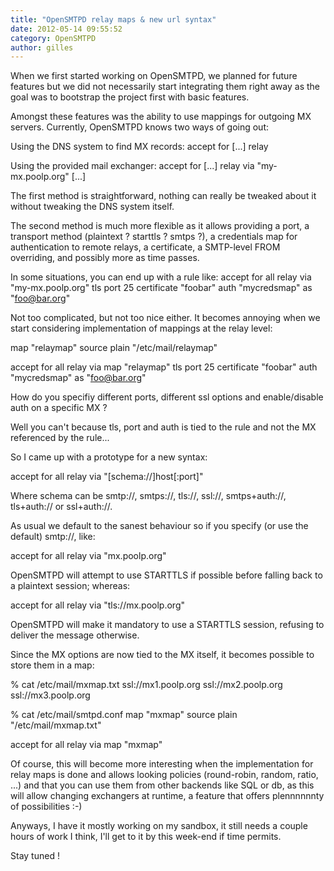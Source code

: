 ```yaml
---
title: "OpenSMTPD relay maps & new url syntax"
date: 2012-05-14 09:55:52
category: OpenSMTPD
author: gilles
---
```


When we first started working on OpenSMTPD, we planned for future features but we did not necessarily start integrating them right away as the goal was to bootstrap the project first with basic features.

Amongst these features was the ability to use mappings for outgoing MX servers. Currently, OpenSMTPD knows two ways of going out:

Using the DNS system to find MX records: accept for [...] relay

Using the provided mail exchanger: accept for [...] relay via "my-mx.poolp.org" [...]

The first method is straightforward, nothing can really be tweaked about it without tweaking the DNS system itself.

The second method is much more flexible as it allows providing a port, a transport method (plaintext ? starttls ? smtps ?), a credentials map for authentication to remote relays, a certificate, a SMTP-level FROM overriding, and possibly more as time passes.

In some situations, you can end up with a rule like: accept for all relay via "my-mx.poolp.org" tls port 25 certificate "foobar" auth "mycredsmap" as "foo@bar.org"

Not too complicated, but not too nice either. It becomes annoying when we start considering implementation of mappings at the relay level:

map "relaymap" source plain "/etc/mail/relaymap"

accept for all relay via map "relaymap" tls port 25 certificate "foobar" auth "mycredsmap" as "foo@bar.org"

How do you specifiy different ports, different ssl options and enable/disable auth on a specific MX ?

Well you can't because tls, port and auth is tied to the rule and not the MX referenced by the rule...

So I came up with a prototype for a new syntax:

accept for all relay via "[schema://]host[:port]"

Where schema can be smtp://, smtps://, tls://, ssl://, smtps+auth://, tls+auth:// or ssl+auth://.

As usual we default to the sanest behaviour so if you specify (or use the default) smtp://, like:

accept for all relay via "mx.poolp.org"

OpenSMTPD will attempt to use STARTTLS if possible before falling back to a plaintext session; whereas:

accept for all relay via "tls://mx.poolp.org"

OpenSMTPD will make it mandatory to use a STARTTLS session, refusing to deliver the message otherwise.

Since the MX options are now tied to the MX itself, it becomes possible to store them in a map:

% cat /etc/mail/mxmap.txt ssl://mx1.poolp.org ssl://mx2.poolp.org ssl://mx3.poolp.org

% cat /etc/mail/smtpd.conf map "mxmap" source plain "/etc/mail/mxmap.txt"

accept for all relay via map "mxmap"

Of course, this will become more interesting when the implementation for relay maps is done and allows looking policies (round-robin, random, ratio, ...) and that you can use them from other backends like SQL or db, as this will allow changing exchangers at runtime, a feature that offers plennnnnnty of possibilities :-)

Anyways, I have it mostly working on my sandbox, it still needs a couple hours of work I think, I'll get to it by this week-end if time permits.

Stay tuned !
